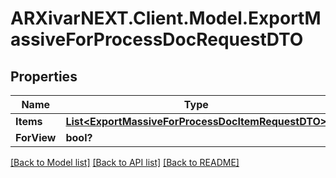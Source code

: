 # ARXivarNEXT.Client.Model.ExportMassiveForProcessDocRequestDTO
## Properties

Name | Type | Description | Notes
------------ | ------------- | ------------- | -------------
**Items** | [**List&lt;ExportMassiveForProcessDocItemRequestDTO&gt;**](ExportMassiveForProcessDocItemRequestDTO.md) |  | [optional] 
**ForView** | **bool?** |  | [optional] 

[[Back to Model list]](../README.md#documentation-for-models) [[Back to API list]](../README.md#documentation-for-api-endpoints) [[Back to README]](../README.md)

